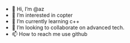 - 👋 Hi, I’m @az
- 👀 I’m interested in copter
- 🌱 I’m currently learning c++
- 💞️ I’m looking to collaborate on advanced tech.
- 📫 How to reach me use github

<!---
e493956170/e493956170 is a ✨ special ✨ repository because its `README.md` (this file) appears on your GitHub profile.
You can click the Preview link to take a look at your changes.
--->
